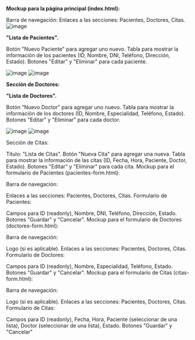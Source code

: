 **Mockup para la página principal (index.html):**

Barra de navegación:
Enlaces a las secciones: Pacientes, Doctores, Citas.
![image](https://github.com/JackelinEspinosa/Semillero-JavaScript/assets/134608173/6a69f006-37fd-4fb9-b00c-846dad56cf06)

**"Lista de Pacientes".**

Botón "Nuevo Paciente" para agregar uno nuevo.
Tabla para mostrar la información de los pacientes (ID, Nombre, DNI, Teléfono, Dirección, Estado).
Botones "Editar" y "Eliminar" para cada paciente.

![image](https://github.com/JackelinEspinosa/Semillero-JavaScript/assets/134608173/26a04b02-2e87-439e-8117-d6e32b4cedea)
![image](https://github.com/JackelinEspinosa/Semillero-JavaScript/assets/134608173/ca3dd18d-7a81-4dc6-bbde-14c1ea633d7c)

**Sección de Doctores:**

**"Lista de Doctores".**

Botón "Nuevo Doctor" para agregar uno nuevo.
Tabla para mostrar la información de los doctores (ID, Nombre, Especialidad, Teléfono, Estado).
Botones "Editar" y "Eliminar" para cada doctor.

![image](https://github.com/JackelinEspinosa/Semillero-JavaScript/assets/134608173/b5d9252b-89a0-448b-bda3-fd3022c86d9f)
![image](https://github.com/JackelinEspinosa/Semillero-JavaScript/assets/134608173/daf499ed-e0fb-46db-b03c-48f5a57d01be)


Sección de Citas:

Título: "Lista de Citas".
Botón "Nueva Cita" para agregar una nueva.
Tabla para mostrar la información de las citas (ID, Fecha, Hora, Paciente, Doctor, Estado).
Botones "Editar" y "Eliminar" para cada cita.
Mockup para el formulario de Pacientes (pacientes-form.html):

Barra de navegación:

Enlaces a las secciones: Pacientes, Doctores, Citas.
Formulario de Pacientes:

Campos para ID (readonly), Nombre, DNI, Teléfono, Dirección, Estado.
Botones "Guardar" y "Cancelar".
Mockup para el formulario de Doctores (doctores-form.html):

Barra de navegación:

Logo (si es aplicable).
Enlaces a las secciones: Pacientes, Doctores, Citas.
Formulario de Doctores:

Campos para ID (readonly), Nombre, Especialidad, Teléfono, Estado.
Botones "Guardar" y "Cancelar".
Mockup para el formulario de Citas (citas-form.html):

Barra de navegación:

Logo (si es aplicable).
Enlaces a las secciones: Pacientes, Doctores, Citas.
Formulario de Citas:

Campos para ID (readonly), Fecha, Hora, Paciente (seleccionar de una lista), Doctor (seleccionar de una lista), Estado.
Botones "Guardar" y "Cancelar"
